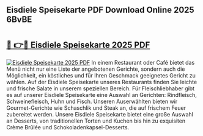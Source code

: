 ## Eisdiele Speisekarte PDF Download Online 2025 6BvBE

# <h2><a href="http://gc8aphh.nevu.top/?p=Eisdiele+Speisekarte">🔗 👉🔴 Eisdiele Speisekarte 2025 PDF</a></h2>

[![Eisdiele Speisekarte 2025 PDF](https://i.imgur.com/dBaPXMq.png)](http://gc8aphh.nevu.top/?p=Eisdiele+Speisekarte)
In einem Restaurant oder Café bietet das Menü nicht nur eine Liste der angebotenen Gerichte, sondern auch die Möglichkeit, ein köstliches und für Ihren Geschmack geeignetes Gericht zu wählen. Auf der Eisdiele Speisekarte unseres Restaurants finden Sie leichte und frische Salate in unserem speziellen Bereich. Für Fleischliebhaber gibt es auf unserer Eisdiele Speisekarte eine Auswahl an Gerichten: Rindfleisch, Schweinefleisch, Huhn und Fisch. Unseren Auserwählten bieten wir Gourmet-Gerichte wie Schaschlik und Steak an, die auf frischem Feuer zubereitet werden. Unsere Eisdiele Speisekarte bietet eine große Auswahl an Desserts, von traditionellen Torten und Kuchen bis hin zu exquisiten Crème Brûlée und Schokoladenkapsel-Desserts.
